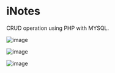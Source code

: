 # iNotes

CRUD operation using PHP with MYSQL. 

![image](https://user-images.githubusercontent.com/102681838/204374420-3565da2f-51d4-45f8-a0f7-2aff409620fa.png)


![image](https://user-images.githubusercontent.com/102681838/204374486-66bb1e19-e22a-4e6f-80ed-04530f5abbcb.png)


![image](https://user-images.githubusercontent.com/102681838/204374520-140b0fd8-d794-4001-8585-7aebbd6ff877.png)
